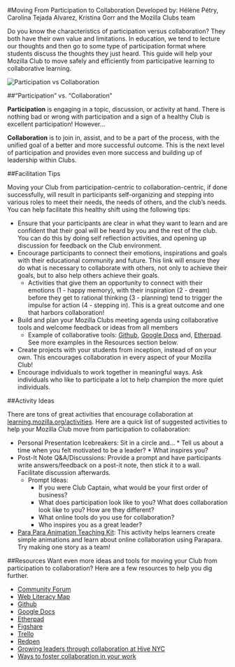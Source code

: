 #Moving From Participation to Collaboration
Developed by: Hélène Pétry, Carolina Tejada Alvarez, Kristina Gorr and the Mozilla Clubs team

Do you know the characteristics of participation versus collaboration? They both have their own value and limitations. In education, we tend to lecture our thoughts and then go to some type of participation format where students discuss the thoughts they just heard. This guide will help your Mozilla Club to move safely and efficiently from participative learning to collaborative learning.

![Participation vs Collaboration](http://i.imgur.com/jNRX3uJ.png)

##“Participation” vs. “Collaboration”

**Participation** is engaging in a topic, discussion, or activity at hand. There is nothing bad or wrong with participation and a sign of a healthy Club is excellent participation! However…

**Collaboration** is to join in, assist, and to be a part of the process, with the unified goal of a better and more successful outcome. This is the next level of participation and provides even more success and building up of leadership within Clubs.

##Facilitation Tips

Moving your Club from participation-centric to collaboration-centric, if done successfully, will result in participants self-organizing and stepping into various roles to meet their needs, the needs of others, and the club’s needs. You can help facilitate this healthy shift using the following tips:

* Ensure that your participants are clear in what they want to learn and are confident that their goal will be heard by you and the rest of the club. You can do this by doing self reflection activities, and opening up discussion for feedback on the Club environment.
* Encourage participants to connect their emotions, inspirations and goals with their educational community and future. This link will ensure they do what is necessary to collaborate with others, not only to achieve their goals, but to also help others achieve their goals.
    * Activities that give them an opportunity to connect with their emotions (1 - happy memory), with their inspiration (2 - dream) before they get to rational thinking (3 - planning) tend to trigger the impulse for action (4 - stepping in). This is a great outcome and one that harbors collaboration!
* Build and plan your Mozilla Clubs meeting agenda using collaborative tools and welcome feedback or ideas from all members
    * Example of collaborative tools: [Github](https://github.com/), [Google Docs](https://www.google.com/docs/about/) and, [Etherpad](http://etherpad.org/). See more examples in the Resources section below.
* Create projects with your students from inception, instead of on your own. This encourages collaboration in every aspect of your Mozilla Club!
* Encourage individuals to work together in meaningful ways. Ask individuals who like to participate a lot to help champion the more quiet individuals. 

##Activity Ideas

There are tons of great activities that encourage collaboration at [learning.mozilla.org/activities](https://learning.mozilla.org/activities). Here are a quick list of suggested activities to help your Mozilla Club move from participation to collaboration:

* Personal Presentation Icebreakers: Sit in a circle and...
        * Tell us about a time when you felt motivated to be a leader?
        * What inspires you?
* Post-It Note Q&A/Discussions: Provide a prompt and have participants write answers/feedback on a post-it note, then stick it to a wall. Facilitate discussion afterwards.
    * Prompt Ideas:
        * If you were Club Captain, what would be your first order of business?
        * What does participation look like to you? What does collaboration look like to you? How are they different?
        * What online tools do you use for collaboration?
        * Who inspires you as a great leader?
* [Para Para Animation Teaching Kit](https://karenlouisesmith.makes.org/thimble/para-para-animation-teaching-kit): This activity helps learners create simple animations and learn about online collaboration using Parapara. Try making one story as a team!

##Resources
Want even more ideas and tools for moving your Club from participation to collaboration? Here are a few resources to help you dig further.

* [Community Forum](https://forum.learning.mozilla.org)
* [Web Literacy Map](https://learning.mozilla.org/web-literacy)
* [Github](https://github.com/)
* [Google Docs](https://www.google.com/docs/about/)
* [Etherpad](http://etherpad.org/)
* [Figshare](https://figshare.com/)
* [Trello](https://trello.com/)
* [Redpen](https://redpen.io/projects)
* [Growing leaders through collaboration at Hive NYC](http://hivenyc.org/2015/12/08/growing-leaders/)
* [Ways to foster collaboration in your work](https://www.americanexpress.com/us/small-business/openforum/articles/fostering-collaboration/)
